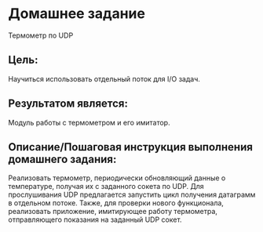 # Домашнее задание
Термометр по UDP

## Цель:
Научиться использовать отдельный поток для I/O задач.

## Результатом является:
Модуль работы с термометром и его имитатор.


## Описание/Пошаговая инструкция выполнения домашнего задания:
Реализовать термометр, периодически обновляющий данные о температуре, получая их с заданного сокета по UDP.
Для прослушивания UDP предлагается запустить цикл получения датаграмм в отдельном потоке.
Также, для проверки нового функционала, реализовать приложение, имитирующее работу термометра, отправляющего показания на заданный UDP сокет.
